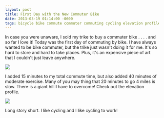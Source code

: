 ```yaml
---
layout: post
title: First Day with the New Commuter Bike
date: 2013-03-19 01:14:00 -0600
tags: bicycle bike commute commuter commuting cycling elevation profile gps Productivity tracks work
---
```

In case you were unaware, I sold my trike to buy a commuter bike . . . . and so far I love it! Today was the first day of commuting by bike. I have always wanted to be bike commuter, but the trike just wasn't doing it for me. It's so hard to store and hard to take places. Plus, it's an expensive piece of art that I couldn't just leave anywhere.

![](http://benmcmurry.com/wp-content/uploads/2013/03/IMG_1083-1024x768.jpg)

I added 15 minutes to my total commute time, but also added 40 minutes of moderate exercise. Many of you may thing that 20 minutes to go 4 miles is slow. There is a giant hill I have to overcome! Check out the elevation profile.

![](http://benmcmurry.com/wp-content/uploads/2013/03/Screen-Shot-2013-03-18-at-7.08.52-PM.png)

Long story short. I like cycling and I like cycling to work!
